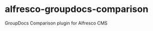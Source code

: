 alfresco-groupdocs-comparison
=============================

GroupDocs Comparison plugin for Alfresco CMS
